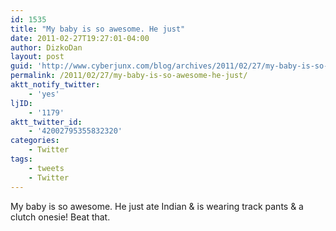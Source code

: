 ```yaml
---
id: 1535
title: "My baby is so awesome. He just"
date: 2011-02-27T19:27:01-04:00
author: DizkoDan
layout: post
guid: 'http://www.cyberjunx.com/blog/archives/2011/02/27/my-baby-is-so-awesome-he-just/'
permalink: /2011/02/27/my-baby-is-so-awesome-he-just/
aktt_notify_twitter:
    - 'yes'
ljID:
    - '1179'
aktt_twitter_id:
    - '42002795355832320'
categories:
    - Twitter
tags:
    - tweets
    - Twitter
---
```


My baby is so awesome. He just ate Indian &amp; is wearing track pants &amp; a clutch onesie! Beat that.